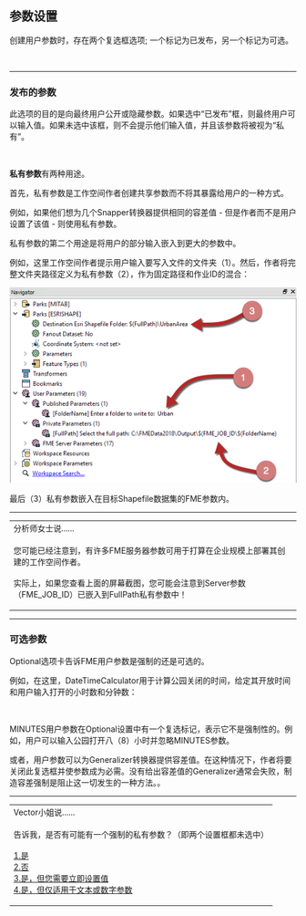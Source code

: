   <div id="readme" class="readme blob instapaper_body">
    <article class="markdown-body entry-content" itemprop="text"><h2><a id="user-content-parameter-settings" class="anchor" aria-hidden="true" href="https://github.com/safesoftware/FMETraining/blob/Desktop-Advanced-2018/DesktopAdvanced4Parameters/4.07.ParameterSettings.md#parameter-settings"></a><font style="vertical-align: inherit;"><font style="vertical-align: inherit;">参数设置</font></font></h2>
<p><font style="vertical-align: inherit;"><font style="vertical-align: inherit;">创建用户参数时，存在两个复选框选项; </font><font style="vertical-align: inherit;">一个标记为已发布，另一个标记为可选。</font></font></p>
<p><a target="_blank" href="https://github.com/safesoftware/FMETraining/blob/Desktop-Advanced-2018/DesktopAdvanced4Parameters/Images/Img4.032.ParameterSettings.png"><img src="./Images/Img4.032.ParameterSettings.png" alt="" style="max-width:100%;"></a></p>
<hr>
<h3><a id="user-content-published-parameters" class="anchor" aria-hidden="true" href="https://github.com/safesoftware/FMETraining/blob/Desktop-Advanced-2018/DesktopAdvanced4Parameters/4.07.ParameterSettings.md#published-parameters"></a><font style="vertical-align: inherit;"><font style="vertical-align: inherit;">发布的参数</font></font></h3>
<p><font style="vertical-align: inherit;"><font style="vertical-align: inherit;">此选项的目的是向最终用户公开或隐藏参数。</font><font style="vertical-align: inherit;">如果选中“已发布”框，则最终用户可以输入值。</font><font style="vertical-align: inherit;">如果未选中该框，则不会提示他们输入值，并且该参数将被视为“私有”。</font></font></p>
<p><a target="_blank" href="https://github.com/safesoftware/FMETraining/blob/Desktop-Advanced-2018/DesktopAdvanced4Parameters/Images/Img4.033.MakingAPrivateParameter.png"><img src="./Images/Img4.033.MakingAPrivateParameter.png" alt="" style="max-width:100%;"></a></p>
<p><strong><font style="vertical-align: inherit;"><font style="vertical-align: inherit;">私有参数</font></font></strong><font style="vertical-align: inherit;"><font style="vertical-align: inherit;">有两种用途。</font></font></p>
<p><font style="vertical-align: inherit;"><font style="vertical-align: inherit;">首先，私有参数是工作空间作者创建共享参数而不将其暴露给用户的一种方式。</font></font></p>
<p><font style="vertical-align: inherit;"><font style="vertical-align: inherit;">例如，如果他们想为几个Snapper转换器提供相同的容差值 - 但是作者而不是用户设置了该值 - 则使用私有参数。</font></font></p>
<p><font style="vertical-align: inherit;"><font style="vertical-align: inherit;">私有参数的第二个用途是将用户的部分输入嵌入到更大的参数中。</font></font></p>
<p><font style="vertical-align: inherit;"><font style="vertical-align: inherit;">例如，这里工作空间作者提示用户输入要写入文件的文件夹（1）。</font><font style="vertical-align: inherit;">然后，作者将完整文件夹路径定义为私有参数（2），作为固定路径和作业ID的混合：</font></font></p>
<p><a target="_blank" href="https://github.com/safesoftware/FMETraining/blob/Desktop-Advanced-2018/DesktopAdvanced4Parameters/Images/Img4.034.EmbeddedPrivateParameter.png"><img src="./Images/Img4.034.EmbeddedPrivateParameter.png" alt="" style="max-width:100%;"></a></p>
<p><font style="vertical-align: inherit;"><font style="vertical-align: inherit;">最后（3）私有参数嵌入在目标Shapefile数据集的FME参数内。</font></font></p>
<hr>

<table>
<tbody><tr>
<td>
<i></i><font style="vertical-align: inherit;"><font style="vertical-align: inherit;">
分析师女士说......
</font></font></td>
</tr>
<tr>
<td><font style="vertical-align: inherit;"><font style="vertical-align: inherit;">

您可能已经注意到，有许多FME服务器参数可用于打算在企业规模上部署其创建的工作空间作者。
</font></font><br><br><font style="vertical-align: inherit;"><font style="vertical-align: inherit;">实际上，如果您查看上面的屏幕截图，您可能会注意到Server参数（FME_JOB_ID）已嵌入到FullPath私有参数中！

</font></font></td>
</tr>
</tbody></table>
<hr>
<h3><a id="user-content-optional-parameters" class="anchor" aria-hidden="true" href="https://github.com/safesoftware/FMETraining/blob/Desktop-Advanced-2018/DesktopAdvanced4Parameters/4.07.ParameterSettings.md#optional-parameters"></a><font style="vertical-align: inherit;"><font style="vertical-align: inherit;">可选参数</font></font></h3>
<p><font style="vertical-align: inherit;"><font style="vertical-align: inherit;">Optional选项卡告诉FME用户参数是强制的还是可选的。</font></font></p>
<p><font style="vertical-align: inherit;"><font style="vertical-align: inherit;">例如，在这里，DateTimeCalculator用于计算公园关闭的时间，给定其开放时间和用户输入打开的小时数和分钟数：</font></font></p>
<p><a target="_blank" href="https://github.com/safesoftware/FMETraining/blob/Desktop-Advanced-2018/DesktopAdvanced4Parameters/Images/Img4.035.NonOptionalParameter.png"><img src="./Images/Img4.035.NonOptionalParameter.png" alt="" style="max-width:100%;"></a></p>
<p><font style="vertical-align: inherit;"><font style="vertical-align: inherit;">MINUTES用户参数在Optional设置中有一个复选标记，表示它不是强制性的。</font><font style="vertical-align: inherit;">例如，用户可以输入公园打开八（8）小时并忽略MINUTES参数。</font></font></p>
<p><font style="vertical-align: inherit;"><font style="vertical-align: inherit;">或者，用户参数可以为Generalizer转换器提供容差值。</font><font style="vertical-align: inherit;">在这种情况下，作者将要关闭此复选框并使参数成为必需。</font><font style="vertical-align: inherit;">没有给出容差值的Generalizer通常会失败，制造容差强制是阻止这一切发生的一种方法。。</font></font></p>
<hr>

<table>
<tbody><tr>
<td>
<i></i><font style="vertical-align: inherit;"><font style="vertical-align: inherit;">
Vector小姐说......
</font></font></td>
</tr>
<tr>
<td><font style="vertical-align: inherit;"><font style="vertical-align: inherit;">

告诉我，是否有可能有一个强制的私有参数？</font><font style="vertical-align: inherit;">（即两个设置框都未选中）
 </font></font><br><br><a href="http://52.73.3.37/fmedatastreaming/Manual/QAResponse2017.fmw?chapter=11&amp;question=5&amp;answer=1&amp;DestDataset_TEXTLINE=C%3A%5CFMEOutput%5CQAResponse.html" rel="nofollow"><font style="vertical-align: inherit;"><font style="vertical-align: inherit;">1.是</font></font></a>
<br><a href="http://52.73.3.37/fmedatastreaming/Manual/QAResponse2017.fmw?chapter=11&amp;question=5&amp;answer=2&amp;DestDataset_TEXTLINE=C%3A%5CFMEOutput%5CQAResponse.html" rel="nofollow"><font style="vertical-align: inherit;"><font style="vertical-align: inherit;">2.否</font></font></a>
<br><a href="http://52.73.3.37/fmedatastreaming/Manual/QAResponse2017.fmw?chapter=11&amp;question=5&amp;answer=3&amp;DestDataset_TEXTLINE=C%3A%5CFMEOutput%5CQAResponse.html" rel="nofollow"><font style="vertical-align: inherit;"><font style="vertical-align: inherit;">3.是，但您需要立即设置值</font></font></a>
<br><a href="http://52.73.3.37/fmedatastreaming/Manual/QAResponse2017.fmw?chapter=11&amp;question=5&amp;answer=4&amp;DestDataset_TEXTLINE=C%3A%5CFMEOutput%5CQAResponse.html" rel="nofollow"><font style="vertical-align: inherit;"><font style="vertical-align: inherit;">4.是，但仅适用于文本或数字参数</font></font></a>

</td>
</tr>
</tbody></table>
</article>
  </div>
</body></html>
